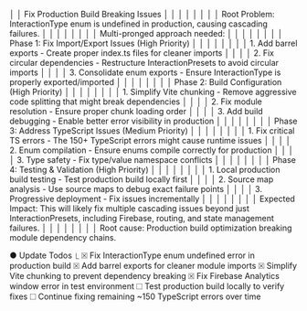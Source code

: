 │ │ Fix Production Build Breaking Issues                                                                                                                              │ │
│ │                                                                                                                                                                   │ │
│ │ Root Problem: InteractionType enum is undefined in production, causing cascading failures.                                                                        │ │
│ │                                                                                                                                                                   │ │
│ │ Multi-pronged approach needed:                                                                                                                                    │ │
│ │                                                                                                                                                                   │ │
│ │ Phase 1: Fix Import/Export Issues (High Priority)                                                                                                                 │ │
│ │                                                                                                                                                                   │ │
│ │ 1. Add barrel exports - Create proper index.ts files for cleaner imports                                                                                          │ │
│ │ 2. Fix circular dependencies - Restructure InteractionPresets to avoid circular imports                                                                           │ │
│ │ 3. Consolidate enum exports - Ensure InteractionType is properly exported/imported                                                                                │ │
│ │                                                                                                                                                                   │ │
│ │ Phase 2: Build Configuration (High Priority)                                                                                                                      │ │
│ │                                                                                                                                                                   │ │
│ │ 1. Simplify Vite chunking - Remove aggressive code splitting that might break dependencies                                                                        │ │
│ │ 2. Fix module resolution - Ensure proper chunk loading order                                                                                                      │ │
│ │ 3. Add build debugging - Enable better error visibility in production                                                                                             │ │
│ │                                                                                                                                                                   │ │
│ │ Phase 3: Address TypeScript Issues (Medium Priority)                                                                                                              │ │
│ │                                                                                                                                                                   │ │
│ │ 1. Fix critical TS errors - The 150+ TypeScript errors might cause runtime issues                                                                                 │ │
│ │ 2. Enum compilation - Ensure enums compile correctly for production                                                                                               │ │
│ │ 3. Type safety - Fix type/value namespace conflicts                                                                                                               │ │
│ │                                                                                                                                                                   │ │
│ │ Phase 4: Testing & Validation (High Priority)                                                                                                                     │ │
│ │                                                                                                                                                                   │ │
│ │ 1. Local production build testing - Test production build locally first                                                                                           │ │
│ │ 2. Source map analysis - Use source maps to debug exact failure points                                                                                            │ │
│ │ 3. Progressive deployment - Fix issues incrementally                                                                                                              │ │
│ │                                                                                                                                                                   │ │
│ │ Expected Impact: This will likely fix multiple cascading issues beyond just InteractionPresets, including Firebase, routing, and state management failures.       │ │
│ │                                                                                                                                                                   │ │
│ │ Root cause: Production build optimization breaking module dependency chains.  


● Update Todos
  ⎿  ☒ Fix InteractionType enum undefined error in production build
     ☒ Add barrel exports for cleaner module imports
     ☒ Simplify Vite chunking to prevent dependency breaking
     ☒ Fix Firebase Analytics window error in test environment
     ☐ Test production build locally to verify fixes
     ☐ Continue fixing remaining ~150 TypeScript errors over time